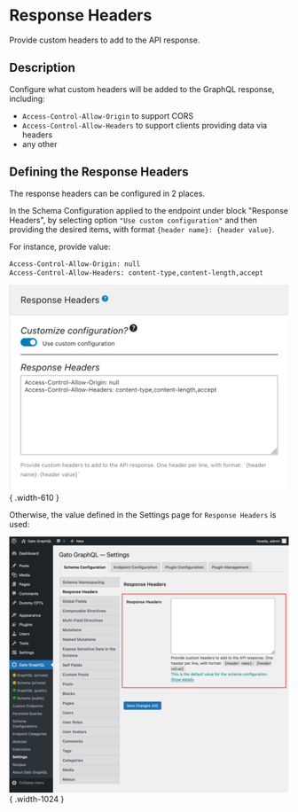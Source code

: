 # Response Headers

Provide custom headers to add to the API response.

## Description

Configure what custom headers will be added to the GraphQL response, including:

- `Access-Control-Allow-Origin` to support CORS
- `Access-Control-Allow-Headers` to support clients providing data via headers
- any other

## Defining the Response Headers

The response headers can be configured in 2 places.

In the Schema Configuration applied to the endpoint under block "Response Headers", by selecting option `"Use custom configuration"` and then providing the desired items, with format `{header name}: {header value}`.

For instance, provide value:

```
Access-Control-Allow-Origin: null
Access-Control-Allow-Headers: content-type,content-length,accept
```

![Providing Response Headers in the Schema Configuration](../../images/schema-configuration-response-headers.png "Providing Response Headers in the Schema Configuration"){ .width-610 }

Otherwise, the value defined in the Settings page for `Response Headers` is used:

![Providing Response Headers in the Settings](../../images/settings-response-headers.png "Providing Response Headers in the Settings"){ .width-1024 }
